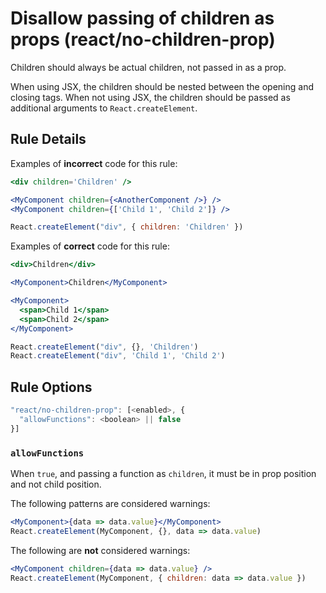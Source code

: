 # Disallow passing of children as props (react/no-children-prop)

Children should always be actual children, not passed in as a prop.

When using JSX, the children should be nested between the opening and closing
tags. When not using JSX, the children should be passed as additional
arguments to `React.createElement`.

## Rule Details

Examples of **incorrect** code for this rule:

```jsx
<div children='Children' />

<MyComponent children={<AnotherComponent />} />
<MyComponent children={['Child 1', 'Child 2']} />

React.createElement("div", { children: 'Children' })
```

Examples of **correct** code for this rule:

```jsx
<div>Children</div>

<MyComponent>Children</MyComponent>

<MyComponent>
  <span>Child 1</span>
  <span>Child 2</span>
</MyComponent>

React.createElement("div", {}, 'Children')
React.createElement("div", 'Child 1', 'Child 2')
```

## Rule Options

```js
"react/no-children-prop": [<enabled>, {
  "allowFunctions": <boolean> || false
}]
```

### `allowFunctions`

When `true`, and passing a function as `children`, it must be in prop position and not child position.

The following patterns are considered warnings:

```jsx
<MyComponent>{data => data.value}</MyComponent>
React.createElement(MyComponent, {}, data => data.value)
```

The following are **not** considered warnings:

```jsx
<MyComponent children={data => data.value} />
React.createElement(MyComponent, { children: data => data.value })
```
